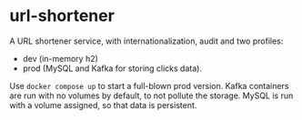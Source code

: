 # url-shortener

A URL shortener service, with internationalization, audit and two profiles: 
- dev (in-memory h2)
- prod (MySQL and Kafka for storing clicks data).

Use `docker compose up` to start a full-blown prod version.
Kafka containers are run with no volumes by default, to not pollute the storage.
MySQL is run with a volume assigned, so that data is persistent.